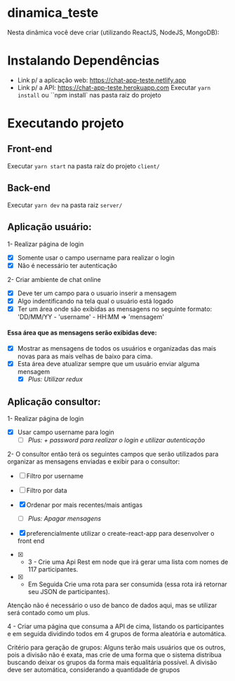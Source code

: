 # dinamica_teste

Nesta dinâmica você deve criar (utilizando ReactJS, NodeJS, MongoDB):

# Instalando Dependências
* Link p/ a aplicação web: https://chat-app-teste.netlify.app
* Link p/ a API: https://chat-app-teste.herokuapp.com
Executar `yarn install` ou ``npm install` nas pasta raiz do projeto

# Executando projeto

## Front-end

Executar `yarn start` na pasta raíz do projeto `client/`

## Back-end

Executar `yarn dev` na pasta raiz `server/`

## Aplicação usuário:

1- Realizar página de login

- [x] Somente usar o campo username para realizar o login
- [x] Não é necessário ter autenticação

2- Criar ambiente de chat online

- [x] Deve ter um campo para o usuario inserir a mensagem
- [x] Algo indentificando na tela qual o usuário está logado
- [x] Ter um área onde são exibidas as mensagens no seguinte formato:
      'DD/MM/YY - 'username' - HH:MM => 'mensagem'

#### Essa área que as mensagens serão exibidas deve:

- [x] Mostrar as mensagens de todos os usuários e organizadas das mais novas para as mais velhas de baixo para cima.
- [x] Esta área deve atualizar sempre que um usuário enviar alguma mensagem
  - [x] _Plus: Utilizar redux_

## Aplicação consultor:

1- Realizar página de login

- [x] Usar campo username para login
  - [ ] _Plus: + password para realizar o login e utilizar autenticação_

2- O consultor então terá os seguintes campos que serão utilizados para organizar as mensagens enviadas e exibir para o consultor:

- [ ] Filtro por username
- [ ] Filtro por data
- [x] Ordenar por mais recentes/mais antigas
  - [ ] _Plus: Apagar mensagens_
- [x] preferencialmente utilizar o create-react-app para desenvolver o front end

- [x] - 3 - Crie uma Api Rest em node que irá gerar uma lista com nomes de 117 participantes.

- [x] - Em Seguida Crie uma rota para ser consumida (essa rota irá retornar seu JSON de participantes).

Atenção não é necessário o uso de banco de dados aqui, mas se utilizar será contado como um plus.

4 - Criar uma página que consuma a API de cima, listando os participantes e em seguida dividindo todos em 4 grupos de forma aleatória e automática.

Critério para geração de grupos: Alguns terão mais usuários que os outros, pois a divisão não é exata, mas crie de uma forma que o sistema distribua buscando deixar os grupos da forma mais equalitária possível. A divisão deve ser automática, considerando a quantidade de grupos
